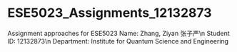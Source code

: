 # ESE5023_Assignments_12132873
Assignment approaches for ESE5023
Name: Zhang, Ziyan 张子严\n
Student ID: 12132873\n
Department: Institute for Quantum Science and Engineering